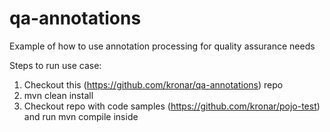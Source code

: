 # qa-annotations
Example of how to use annotation processing for quality assurance needs

Steps to run use case:
1. Checkout this (https://github.com/kronar/qa-annotations) repo 
2. mvn clean install 
3. Checkout repo with code samples (https://github.com/kronar/pojo-test) and run mvn compile inside 

